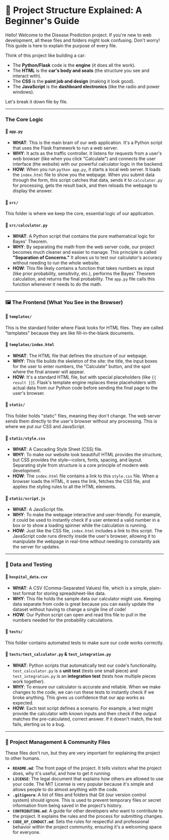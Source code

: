 # 📂 Project Structure Explained: A Beginner's Guide

Hello! Welcome to the Disease Prediction project. If you're new to web development, all these files and folders might look confusing. Don't worry! This guide is here to explain the purpose of every file.

Think of this project like building a car:
-   The **Python/Flask** code is the **engine** (it does all the work).
-   The **HTML** is the **car's body and seats** (the structure you see and interact with).
-   The **CSS** is the **paint job and design** (making it look good).
-   The **JavaScript** is the **dashboard electronics** (like the radio and power windows).

Let's break it down file by file.

---

### The Core Logic

#### 📄 `app.py`
* **WHAT**: This is the main brain of our web application. It's a Python script that uses the Flask framework to run a web server.
* **WHY**: It acts as the traffic controller. It listens for requests from a user's web browser (like when you click "Calculate") and connects the user interface (the website) with our powerful calculator logic in the backend.
* **HOW**: When you run `python app.py`, it starts a local web server. It loads the `index.html` file to show you the webpage. When you submit data through the form, this script catches that data, sends it to `calculator.py` for processing, gets the result back, and then reloads the webpage to display the answer.

#### 📁 `src/`
This folder is where we keep the core, essential logic of our application.

#### 📄 `src/calculator.py`
* **WHAT**: A Python script that contains the pure mathematical logic for Bayes' Theorem.
* **WHY**: By separating the math from the web server code, our project becomes much cleaner and easier to manage. This principle is called **"Separation of Concerns."** It allows us to test our calculator's accuracy without needing to run the whole website.
* **HOW**: This file likely contains a function that takes numbers as input (like prior probability, sensitivity, etc.), performs the Bayes' Theorem calculation, and returns the final probability. The `app.py` file calls this function whenever it needs to do the math.

---

### 🖼️ The Frontend (What You See in the Browser)

#### 📁 `templates/`
This is the standard folder where Flask looks for HTML files. They are called "templates" because they are like fill-in-the-blank documents.

#### 📄 `templates/index.html`
* **WHAT**: The HTML file that defines the structure of our webpage.
* **WHY**: This file builds the skeleton of the site: the title, the input boxes for the user to enter numbers, the "Calculate" button, and the spot where the final answer will appear.
* **HOW**: It's a standard HTML file, but with special placeholders (like `{{ result }}`). Flask's template engine replaces these placeholders with actual data from our Python code before sending the final page to the user's browser.

#### 📁 `static/`
This folder holds "static" files, meaning they don't change. The web server sends them directly to the user's browser without any processing. This is where we put our CSS and JavaScript.

#### 📄 `static/style.css`
* **WHAT**: A Cascading Style Sheet (CSS) file.
* **WHY**: To make our website look beautiful! HTML provides the structure, but CSS provides the style—colors, fonts, spacing, and layout. Separating style from structure is a core principle of modern web development.
* **HOW**: The `index.html` file contains a link to this `style.css` file. When a browser loads the HTML, it sees the link, fetches the CSS file, and applies the styling rules to all the HTML elements.

#### 📄 `static/script.js`
* **WHAT**: A JavaScript file.
* **WHY**: To make the webpage interactive and user-friendly. For example, it could be used to instantly check if a user entered a valid number in a box or to show a loading spinner while the calculation is running.
* **HOW**: Just like the CSS file, `index.html` includes a link to this script. The JavaScript code runs directly inside the user's browser, allowing it to manipulate the webpage in real-time without needing to constantly ask the server for updates.

---

### 💾 Data and Testing

#### 📄 `hospital_data.csv`
* **WHAT**: A CSV (Comma-Separated Values) file, which is a simple, plain-text format for storing spreadsheet-like data.
* **WHY**: This file holds the sample data our calculator might use. Keeping data separate from code is great because you can easily update the dataset without having to change a single line of code!
* **HOW**: Our Python script can open and read this file to pull in the numbers needed for the probability calculations.

#### 📁 `tests/`
This folder contains automated tests to make sure our code works correctly.

#### 📄 `tests/test_calculator.py` & `test_integration.py`
* **WHAT**: Python scripts that automatically test our code's functionality. `test_calculator.py` is a **unit test** (tests one small piece) and `test_integration.py` is an **integration test** (tests how multiple pieces work together).
* **WHY**: To ensure our calculator is accurate and reliable. When we make changes to the code, we can run these tests to instantly check if we broke anything. This gives us confidence that our app works as expected.
* **HOW**: Each test script defines a scenario. For example, a test might provide the calculator with known inputs and then check if the output matches the pre-calculated, correct answer. If it doesn't match, the test fails, alerting us to a bug.

---

### 📜 Project Management & Community Files

These files don't run, but they are very important for explaining the project to other humans.

* **`README.md`**: The front page of the project. It tells visitors what the project does, why it's useful, and how to get it running.
* **`LICENSE`**: The legal document that explains how others are allowed to use your code. The MIT License is very popular because it's simple and allows people to do almost anything with the code.
* **`.gitignore`**: A list of files and folders that Git (our version control system) should ignore. This is used to prevent temporary files or secret information from being saved in the project's history.
* **`CONTRIBUTING.md`**: A guide for other developers who want to contribute to the project. It explains the rules and the process for submitting changes.
* **`CODE_OF_CONDUCT.md`**: Sets the rules for respectful and professional behavior within the project community, ensuring it's a welcoming space for everyone.